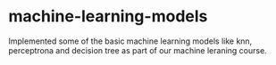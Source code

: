 # machine-learning-models
Implemented some of the basic machine learning models like knn, perceptrona and decision tree as part of our machine leraning course.
